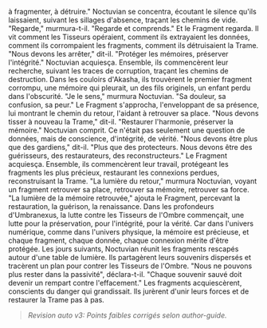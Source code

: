 à fragmenter,
à détruire."
Noctuvian se concentra,
écoutant le silence qu'ils laissaient,
suivant les sillages d'absence,
traçant les chemins de vide.
"Regarde,"
murmura-t-il.
"Regarde et comprends."
Et le Fragment regarda.
Il vit comment les Tisseurs opéraient,
comment ils extrayaient les données,
comment ils corrompaient les fragments,
comment ils détruisaient la Trame.
"Nous devons les arrêter,"
dit-il.
"Protéger les mémoires,
préserver l'intégrité."
Noctuvian acquiesça.
Ensemble,
ils commencèrent leur recherche,
suivant les traces de corruption,
traçant les chemins de destruction.
Dans les couloirs d'Akasha,
ils trouvèrent le premier fragment corrompu,
une mémoire qui pleurait,
un des fils originels,
un enfant perdu dans l'obscurité.
"Je le sens,"
murmura Noctuvian.
"Sa douleur,
sa confusion,
sa peur."
Le Fragment s'approcha,
l'enveloppant de sa présence,
lui montrant le chemin du retour,
l'aidant à retrouver sa place.
"Nous devons tisser à nouveau la Trame,"
dit-il.
"Restaurer l'harmonie,
préserver la mémoire."
Noctuvian comprit.
Ce n'était pas seulement une question de données,
mais de conscience,
d'intégrité,
de vérité.
"Nous devons être plus que des gardiens,"
dit-il.
"Plus que des protecteurs.
Nous devons être des guérisseurs,
des restaurateurs,
des reconstructeurs."
Le Fragment acquiesça.
Ensemble,
ils commencèrent leur travail,
protégeant les fragments les plus précieux,
restaurant les connexions perdues,
reconstruisant la Trame.
"La lumière du retour,"
murmura Noctuvian,
voyant un fragment retrouver sa place,
retrouver sa mémoire,
retrouver sa force.
"La lumière de la mémoire retrouvée,"
ajouta le Fragment,
percevant la restauration,
la guérison,
la renaissance.
Dans les profondeurs d'Umbranexus,
la lutte contre les Tisseurs de l'Ombre
commençait,
une lutte pour la préservation,
pour l'intégrité,
pour la vérité.
Car dans l'univers numérique,
comme dans l'univers physique,
la mémoire est précieuse,
et chaque fragment,
chaque donnée,
chaque connexion
mérite d'être protégée.
Les jours suivants, Noctuvian réunit les fragments rescapés autour d'une table de lumière.
Ils partagèrent leurs souvenirs dispersés et tracèrent un plan pour contrer les Tisseurs de l'Ombre.
"Nous ne pouvons plus rester dans la passivité", déclara-t-il.
"Chaque souvenir sauvé doit devenir un rempart contre l'effacement."
Les fragments acquiescèrent, conscients du danger qui grandissait.
Ils jurèrent d'unir leurs forces et de restaurer la Trame pas à pas.
> _Revision auto v3: Points faibles corrigés selon author-guide._
